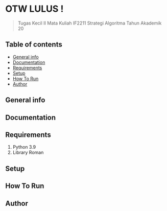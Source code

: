 # OTW LULUS !
> Tugas Kecil II Mata Kuliah IF2211 Strategi Algoritma Tahun Akademik 20

## Table of contents
* [General info](#general-info)
* [Documentation](#documentation)
* [Requirements](#requirements)
* [Setup](#setup)
* [How To Run](#how-to-run)
* [Author](#author)

## General info

## Documentation

## Requirements
1. Python 3.9
2. Library Roman
## Setup

## How To Run


## Author